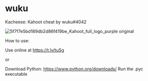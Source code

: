 # wuku
Kacheese: Kahoot cheat by wuku#4042

![5f7f7e5bd189db2d86f419be_Kahoot_full_logo_purple original](https://user-images.githubusercontent.com/80927421/197266143-adb120b8-c821-4afe-b844-4a349ccd71c1.png)


How to use:


Use online at https://t.ly/tuSg

or

Download Python: https://www.python.org/downloads/
Run the .pyc executable
